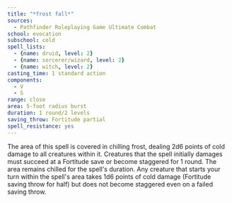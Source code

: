 ```yaml
---
title: "*frost fall*"
sources:
  - Pathfinder Roleplaying Game Ultimate Combat
school: evocation
subschool: cold
spell_lists:
  - {name: druid, level: 2}
  - {name: sorcerer/wizard, level: 2}
  - {name: witch, level: 2}
casting_time: 1 standard action
components:
  - V
  - S
range: close
area: 5-foot radius burst
duration: 1 round/2 levels
saving_throw: Fortitude partial
spell_resistance: yes
---
```


The area of this spell is covered in chilling frost, dealing 2d6 points of cold damage to all creatures within it. Creatures that the spell initially damages must succeed at a Fortitude save or become staggered for 1 round. The area remains chilled for the spell's duration. Any creature that starts your turn within the spell's area takes 1d6 points of cold damage (Fortitude saving throw for half) but does not become staggered even on a failed saving throw.

